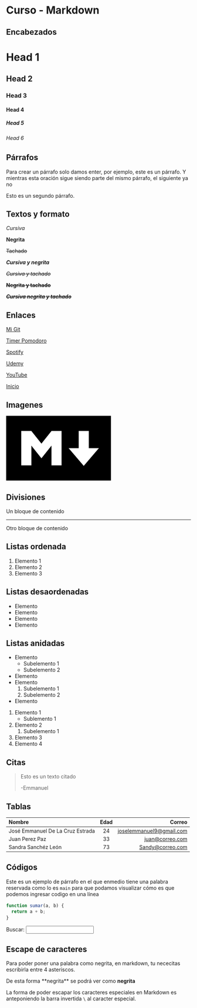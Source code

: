 # Curso - Markdown

## Encabezados

# Head 1

## Head 2

### Head 3

#### Head 4

##### Head 5

###### Head 6

## Párrafos

Para crear un párrafo solo damos enter, por ejemplo, este es un párrafo. Y mientras esta oración sigue siendo parte del mismo párrafo, el siguiente ya no

Esto es un segundo párrafo.

## Textos y formato

_Cursiva_

**Negrita**

~~Tachado~~

**_Cursiva y negrita_**

_~~Cursiva y tachado~~_

**~~Negrita y tachado~~**

**~~_Cursiva negrita y tachado_~~**

## Enlaces

[Mi Git](https://github.com/Emmalcd)

[Timer Pomodoro](https://pomofocus.io/)

[Spotify](https://open.spotify.com/intl-es)

[Udemy](https://udemy.com)

[YouTube](https://youtube.com)

[Inicio](#curso---markdown)

## Imagenes

![Imagen 2 Markdown](img/md-img.png)

## Divisiones

Un bloque de contenido

---

Otro bloque de contenido

## Listas ordenada

1. Elemento 1
1. Elemento 2
1. Elemento 3

## Listas desaordenadas

- Elemento
- Elemento
- Elemento
- Elemento

## Listas anidadas

- Elemento
  - Subelemento 1
  - Subelemento 2
- Elemento
- Elemento
  1. Subelemento 1
  1. Subelemento 2
- Elemento

1. Elemento 1
   - Sublemento 1
1. Elemento 2
   1. Subelemento 1
1. Elemento 3
1. Elemento 4

## Citas

> Esto es un texto citado
>
> -Emmanuel

## Tablas

| Nombre                           | Edad |                   Correo |
| :------------------------------- | :--: | -----------------------: |
| José Emmanuel De La Cruz Estrada |  24  | joselemmanuel9@gmail.com |
| Juan Perez Paz                   |  33  |          juan@correo.com |
| Sandra Sanchéz León              |  73  |         Sandy@correo.com |

## Códigos

Este es un ejemplo de párrafo en el que enmedio tiene una palabra reservada como lo es `main` para que podamos visualizar cómo es que podemos ingresar codigo en una línea

```js
function sumar(a, b) {
  return a + b;
}
```

<form>
    <label for="q"> Buscar: </label>
    <input type="search" name="q" id="q">
</form>

<!-- Esto es un comentario -->

## Escape de caracteres

Para poder poner una palabra como negrita, en markdown, tu nececitas escribirla entre 4 asteriscos.

De esta forma \*\*negrita\*\* se podrá ver como **negrita**

La forma de poder escapar los caracteres especiales en Markdown es anteponiendo la barra invertida `\` al caracter especial.
